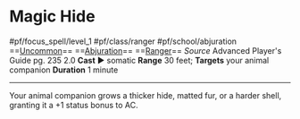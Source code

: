 # Magic Hide
#pf/focus_spell/level_1 #pf/class/ranger #pf/school/abjuration 
==[Uncommon](../../../Traits/Uncommon.md)== ==[Abjuration](../../../Traits/Abjuration.md)== ==[Ranger](../../../Traits/Ranger.md)==
*Source* Advanced Player's Guide pg. 235 2.0
**Cast** ► somatic
**Range** 30 feet; **Targets** your animal companion
**Duration** 1 minute

---
Your animal companion grows a thicker hide, matted fur, or a harder shell, granting it a +1 status bonus to AC.